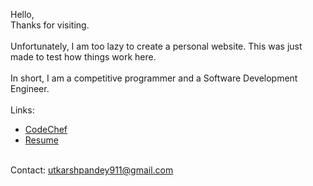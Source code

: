 Hello, <br/>
Thanks for visiting. <br/><br/>
Unfortunately, I am too lazy to create a personal website. This was just made to test how things work here.<br/><br/>
In short, I am a competitive programmer and a Software Development Engineer. <br/><br/>
Links: 
- [CodeChef](codechef.com/uses/utkarsh911) <br/>
- [Resume](https://drive.google.com/drive/u/1/folders/1TgcfXjhetcO00Pp0Gl3-_TNZ30ZJ3R7s) <br/><br/>

Contact: utkarshpandey911@gmail.com
